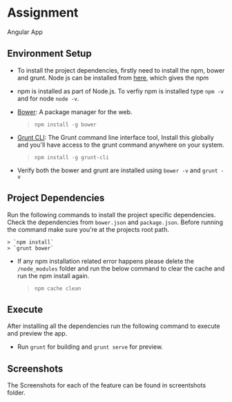 # Assignment
Angular App

## Environment Setup
- To install the project dependencies, firstly need to install the npm, bower and grunt. Node js can be installed from [here](https://nodejs.org/en/), which gives the npm
- npm is installed as part of Node.js. To verfiy npm is installed type `npm -v` and for node `node -v`.
- [Bower](http://bower.io/): A package manager for the web. 

	> `npm install -g bower`
- [Grunt CLI](https://github.com/gruntjs/grunt-cli): The Grunt command line interface tool, Install this globally and you'll have access to the grunt command anywhere on your system.

	> `npm install -g grunt-cli`
- Verify both the bower and grunt are installed using `bower -v` and `grunt -v`

## Project Dependencies

Run the following commands to install the project specific dependencies. Check the dependencies from `bower.json` and `package.json`. Before running the command make sure you're at the projects root path.

	> `npm install`
	> `grunt bower`

- If any npm installation related error happens please delete the `/node_modules` folder and run the below command  to clear the cache and run the npm install again.

	> `npm cache clean`

## Execute

After installing all the dependencies run the following command to execute and preview the app.

- Run `grunt` for building and `grunt serve` for preview.

## Screenshots

The Screenshots for each of the feature can be found in screentshots folder.